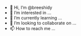 - 👋 Hi, I’m @breeshidy
- 👀 I’m interested in ...
- 🌱 I’m currently learning ...
- 💞️ I’m looking to collaborate on ...
- 📫 How to reach me ...

<!---
breeshidy/breeshidy is a ✨ special ✨ repository because its `README.md` (this file) appears on your GitHub profile.
You can click the Preview link to take a look at your changes.
--->
